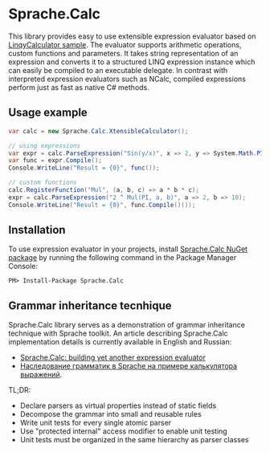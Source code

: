 Sprache.Calc
============

This library provides easy to use extensible expression evaluator based on [LinqyCalculator sample](https://github.com/sprache/Sprache/blob/master/src/LinqyCalculator/ExpressionParser.cs).
The evaluator supports arithmetic operations, custom functions and parameters. It takes string
representation of an expression and converts it to a structured LINQ expression instance
which can easily be compiled to an executable delegate. In contrast with interpreted expression
evaluators such as NCalc, compiled expressions perform just as fast as native C# methods.

Usage example
-------------

```csharp
var calc = new Sprache.Calc.XtensibleCalculator();

// using expressions
var expr = calc.ParseExpression("Sin(y/x)", x => 2, y => System.Math.PI);
var func = expr.Compile();
Console.WriteLine("Result = {0}", func());

// custom functions
calc.RegisterFunction("Mul", (a, b, c) => a * b * c);
expr = calc.ParseExpression("2 ^ Mul(PI, a, b)", a => 2, b => 10);
Console.WriteLine("Result = {0}", func.Compile()());
```

Installation
------------

To use expression evaluator in your projects, install [Sprache.Calc NuGet package](https://www.nuget.org/packages/sprache.calc)
by running the following command in the Package Manager Console:

````
PM> Install-Package Sprache.Calc
````

Grammar inheritance tecnhique
-----------------------------

Sprache.Calc library serves as a demonstration of grammar inheritance technique with Sprache toolkit.
An article describing Sprache.Calc implementation details is currently available in English and Russian:

* [Sprache.Calc: building yet another expression evaluator](http://www.codeproject.com/Articles/795056/Sprache-Calc-building-yet-another-expression-evalu?msg=4858437#xx4858437xx)
* [Наследование грамматик в Sprache на примере калькулятора выражений](http://habrahabr.ru/post/228037/).

TL;DR:

* Declare parsers as virtual properties instead of static fields
* Decompose the grammar into small and reusable rules 
* Write unit tests for every single atomic parser
* Use "protected internal" access modifier to enable unit testing
* Unit tests must be organized in the same hierarchy as parser classes
